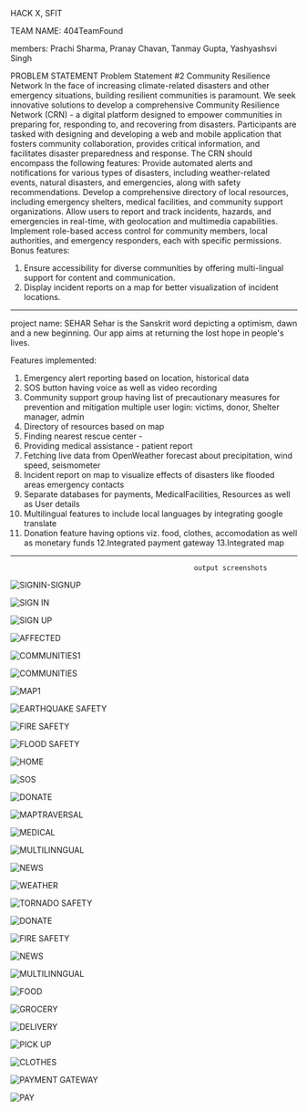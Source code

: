 HACK X, SFIT

TEAM NAME: 404TeamFound

members: Prachi Sharma, Pranay Chavan, Tanmay Gupta, Yashyashsvi Singh

PROBLEM STATEMENT
Problem Statement #2
Community Resilience Network
In the face of increasing climate-related disasters and other
emergency situations, building resilient communities is paramount.
We seek innovative solutions to develop a comprehensive
Community Resilience Network (CRN) - a digital platform designed
to empower communities in preparing for, responding to, and
recovering from disasters. Participants are tasked with designing and
developing a web and mobile application that fosters community
collaboration, provides critical information, and facilitates disaster
preparedness and response. The CRN should encompass the
following features:
Provide automated alerts and notifications for various types of
disasters, including weather-related events, natural disasters, and
emergencies, along with safety recommendations.
Develop a comprehensive directory of local resources, including
emergency shelters, medical facilities, and community support
organizations.
Allow users to report and track incidents, hazards, and emergencies
in real-time, with geolocation and multimedia capabilities.
Implement role-based access control for community members,
local authorities, and emergency responders, each with specific
permissions.
Bonus features: 
1. Ensure accessibility for diverse communities by offering multi-lingual support for content and communication.
2. Display incident reports on a map for better visualization of incident locations.
-----------------------------------------------------------------------------------------------------------------

project name: SEHAR
Sehar is the Sanskrit word depicting a optimism, dawn and a new beginning. Our app aims at returning the lost hope in people's lives.


 Features implemented:
 1. Emergency alert reporting based on location, historical data
 2. SOS button having voice as well as video recording
 3. Community support group having list of precautionary measures for prevention and mitigation multiple user login: victims, donor, Shelter manager, admin
 4. Directory of resources based on map
 5. Finding nearest rescue center -
 6. Providing medical assistance - patient report
 7. Fetching live data from OpenWeather forecast about precipitation, wind speed, seismometer
 8. Incident report on map to visualize effects of disasters like flooded areas emergency contacts 
 9. Separate databases for payments, MedicalFacilities, Resources as well as User details
10. Multilingual features to include local languages by integrating google translate
11. Donation feature having options viz. food, clothes, accomodation as well as monetary funds
12.Integrated payment gateway
13.Integrated map
-----------------------------------------------------------------------------------------------------------------
                                                 output screenshots
![SIGNIN-SIGNUP](https://github.com/yash2svi/CommunityResilence/assets/92750234/884161ce-5bc9-4bc2-8fb1-693ee87bf469)

![SIGN IN](https://github.com/yash2svi/CommunityResilence/assets/92750234/8e2040e7-cffb-40b3-8dbc-509b10ec0119)

![SIGN UP](https://github.com/yash2svi/CommunityResilence/assets/92750234/1b80b352-e15b-4fa1-932b-db6c1b338026)


![AFFECTED](https://github.com/yash2svi/CommunityResilence/assets/92750234/f7586991-38aa-4c22-8520-9bc3d7009ea3)

![COMMUNITIES1](https://github.com/yash2svi/CommunityResilence/assets/92750234/387cf049-d73b-448e-9887-894fc189b109)

![COMMUNITIES](https://github.com/yash2svi/CommunityResilence/assets/92750234/4cbac169-95bf-47c2-a649-4ab9cad89dc3)

![MAP1](https://github.com/yash2svi/CommunityResilence/assets/92750234/47803c1d-a216-49b0-818e-42f79ba36fb3)

![EARTHQUAKE SAFETY](https://github.com/yash2svi/CommunityResilence/assets/92750234/99edcecd-c572-4fdf-b87d-1332216740b7)

![FIRE SAFETY](https://github.com/yash2svi/CommunityResilence/assets/92750234/42033499-3796-4af4-965a-d6ec51e19d7c)

![FLOOD SAFETY](https://github.com/yash2svi/CommunityResilence/assets/92750234/f6f41431-9401-435c-ac67-488639d1219a)

![HOME](https://github.com/yash2svi/CommunityResilence/assets/92750234/43a9f301-cc80-4563-9c56-38e300c2ce83)

![SOS](https://github.com/yash2svi/CommunityResilence/assets/92750234/0d8e51f0-ce06-488a-8585-24f9f5e44bc2)

![DONATE](https://github.com/yash2svi/CommunityResilence/assets/92750234/cf71a7d4-f709-4ca1-85c6-0265f1c952f2)

![MAPTRAVERSAL](https://github.com/yash2svi/CommunityResilence/assets/92750234/28d0ef60-65dc-4e9a-9d3c-27315ba7d57c)

![MEDICAL](https://github.com/yash2svi/CommunityResilence/assets/92750234/714dd58b-4cce-4c88-a310-e27c24bdb528)

![MULTILINNGUAL](https://github.com/yash2svi/CommunityResilence/assets/92750234/e1c5aacf-fb93-483f-afe0-814a087ea939)

![NEWS](https://github.com/yash2svi/CommunityResilence/assets/92750234/e273a8f9-464b-48b4-bbf6-4a8c74fa97df)

![WEATHER](https://github.com/yash2svi/CommunityResilence/assets/92750234/367a5fe1-8747-4e9e-8ac7-0d3ac919a609)

![TORNADO SAFETY](https://github.com/yash2svi/CommunityResilence/assets/92750234/a775ac19-2f05-49a4-b3a5-5f2f163921e8)

![DONATE](https://github.com/yash2svi/CommunityResilence/assets/92750234/d328b697-60b2-4b84-a88f-b6245cf28567)

![FIRE SAFETY](https://github.com/yash2svi/CommunityResilence/assets/92750234/32264356-dca0-4a02-8924-16a2394815c0)

![NEWS](https://github.com/yash2svi/CommunityResilence/assets/92750234/c8c91590-d68a-498c-9c5c-9c234eb4739b)

![MULTILINNGUAL](https://github.com/yash2svi/CommunityResilence/assets/92750234/74756c90-23dd-47d2-bdbb-7469df647a61)

![FOOD](https://github.com/yash2svi/CommunityResilence/assets/92750234/eee9d9c7-3811-427d-b151-353e4b90c5c7)

![GROCERY](https://github.com/yash2svi/CommunityResilence/assets/92750234/7e58d2e0-9628-4b3e-a3a0-e1b43611dcef)

![DELIVERY](https://github.com/yash2svi/CommunityResilence/assets/92750234/e61598e6-aa86-4999-bfa0-79a10fcd51ee)

![PICK UP](https://github.com/yash2svi/CommunityResilence/assets/92750234/1a7f268a-4967-4e04-b7d7-0c5a1f5909eb)

![CLOTHES](https://github.com/yash2svi/CommunityResilence/assets/92750234/3baa0e91-6cb6-4650-a8c5-4398afb8e559)

![PAYMENT GATEWAY](https://github.com/yash2svi/CommunityResilence/assets/92750234/b404f0e7-13fe-4606-a2d9-bf548ade8ed2)

![PAY](https://github.com/yash2svi/CommunityResilence/assets/92750234/f67a17ed-128c-4975-beca-e780e5a04e66)







